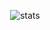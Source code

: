 <p align="center">
  <img src="https://github-readme-stats.vercel.app/api?username=ly88321&show_icons=true" alt="stats" />
</p>
